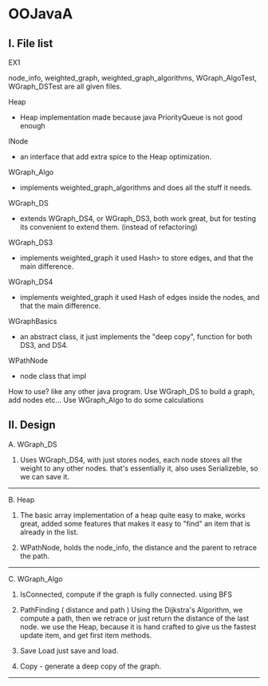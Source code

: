 # OOJavaA

I. File list
--------------------------------------------------------------------------------------------
EX1

node_info, weighted_graph, weighted_graph_algorithms, WGraph_AlgoTest, WGraph_DSTest
are all given files.


Heap
 - Heap implementation made because java PriorityQueue is not good enough

INode
 - an interface that add extra spice to the Heap optimization.

WGraph_Algo
 - implements weighted_graph_algorithms and does all the stuff it needs.

WGraph_DS
 - extends WGraph_DS4, or WGraph_DS3, both work great, but for testing its convenient to extend them. (instead of refactoring)

WGraph_DS3
 - implements weighted_graph it used Hash<Hash>> to store edges, and that the main difference.

WGraph_DS4
 - implements weighted_graph it used Hash of edges inside the nodes, and that the main difference.

WGraphBasics
 - an abstract class, it just implements the "deep copy", function for both DS3, and DS4.
 
WPathNode
 - node class that impl



How to use? like any other java program.
Use WGraph_DS to build a graph, add nodes etc...
Use WGraph_Algo to do some calculations


II. Design
--------------------------------------------------------------------------------------------
A. WGraph_DS

1. Uses WGraph_DS4, with just stores nodes, each node stores all the weight to any other nodes.
that's essentially it, also uses Serializeble, so we can save it.
--------------------------------------------------------------------------------------------
B. Heap

1. The basic array implementation of a heap quite easy to make, works great,
added some features that makes it easy to "find" an item that is already in the list.

2. WPathNode, holds the node_info, the distance and the parent to retrace the path.

--------------------------------------------------------------------------------------------
C. WGraph_Algo

1. IsConnected, compute if the graph is fully connected. using BFS

2. PathFinding ( distance and path )
Using the Dijkstra's Algorithm, we compute a path, then we retrace or just return the distance of the last node.
we use the Heap, because it is hand crafted to give us the fastest update item, and get first item methods.

3. Save Load
just save and load.

4. Copy - generate a deep copy of the graph.
--------------------------------------------------------------------------------------------



